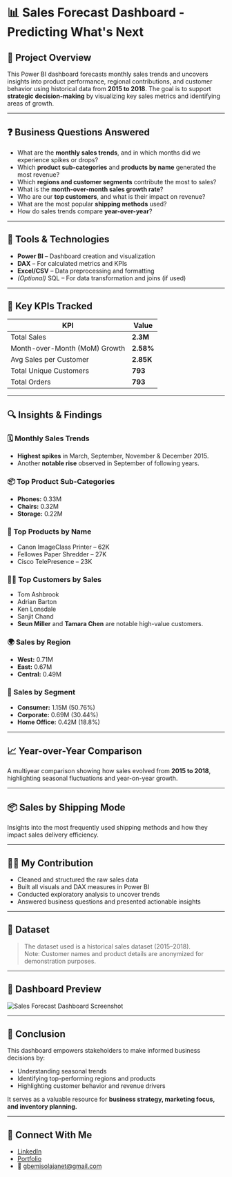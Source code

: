# 📊 Sales Forecast Dashboard - Predicting What's Next

## 📝 Project Overview

This Power BI dashboard forecasts monthly sales trends and uncovers insights into product performance, regional contributions, and customer behavior using historical data from **2015 to 2018**. The goal is to support **strategic decision-making** by visualizing key sales metrics and identifying areas of growth.

---

## ❓ Business Questions Answered

- What are the **monthly sales trends**, and in which months did we experience spikes or drops?
- Which **product sub-categories** and **products by name** generated the most revenue?
- Which **regions and customer segments** contribute the most to sales?
- What is the **month-over-month sales growth rate**?
- Who are our **top customers**, and what is their impact on revenue?
- What are the most popular **shipping methods** used?
- How do sales trends compare **year-over-year**?

---

## 🧰 Tools & Technologies

- **Power BI** – Dashboard creation and visualization
- **DAX** – For calculated metrics and KPIs
- **Excel/CSV** – Data preprocessing and formatting
- *(Optional)* SQL – For data transformation and joins (if used)

---

## 📌 Key KPIs Tracked

| KPI | Value |
|-----|-------|
| Total Sales | **2.3M** |
| Month-over-Month (MoM) Growth | **2.58%** |
| Avg Sales per Customer | **2.85K** |
| Total Unique Customers | **793** |
| Total Orders | **793** |

---

## 🔍 Insights & Findings

### 🗓 Monthly Sales Trends
- **Highest spikes** in March, September, November & December 2015.
- Another **notable rise** observed in September of following years.

### 📦 Top Product Sub-Categories
- **Phones:** 0.33M
- **Chairs:** 0.32M
- **Storage:** 0.22M

### 🛒 Top Products by Name
- Canon ImageClass Printer – 62K
- Fellowes Paper Shredder – 27K
- Cisco TelePresence – 23K

### 🧑‍💼 Top Customers by Sales
- Tom Ashbrook  
- Adrian Barton  
- Ken Lonsdale  
- Sanjit Chand  
- **Seun Miller** and **Tamara Chen** are notable high-value customers.

### 🌍 Sales by Region
- **West:** 0.71M
- **East:** 0.67M
- **Central:** 0.49M

### 👥 Sales by Segment
- **Consumer:** 1.15M (50.76%)
- **Corporate:** 0.69M (30.44%)
- **Home Office:** 0.42M (18.8%)

---

## 📈 Year-over-Year Comparison

A multiyear comparison showing how sales evolved from **2015 to 2018**, highlighting seasonal fluctuations and year-on-year growth.

---

## 📦 Sales by Shipping Mode

Insights into the most frequently used shipping methods and how they impact sales delivery efficiency.

---

## 👩‍💻 My Contribution

- Cleaned and structured the raw sales data
- Built all visuals and DAX measures in Power BI
- Conducted exploratory analysis to uncover trends
- Answered business questions and presented actionable insights

---

## 📁 Dataset

> The dataset used is a historical sales dataset (2015–2018).  
> Note: Customer names and product details are anonymized for demonstration purposes.

---

## 📸 Dashboard Preview

![Sales Forecast Dashboard Screenshot](insert-screenshot-link-here)

---

## 🚀 Conclusion

This dashboard empowers stakeholders to make informed business decisions by:
- Understanding seasonal trends
- Identifying top-performing regions and products
- Highlighting customer behavior and revenue drivers

It serves as a valuable resource for **business strategy, marketing focus, and inventory planning.**

---

## 🔗 Connect With Me

- [LinkedIn](https://www.linkedin.com/in/janet-komaiya-b4533a120)
- [Portfolio](https://github.com/Janetkomaiya)
- 📧 gbemisolajanet@gmail.com
